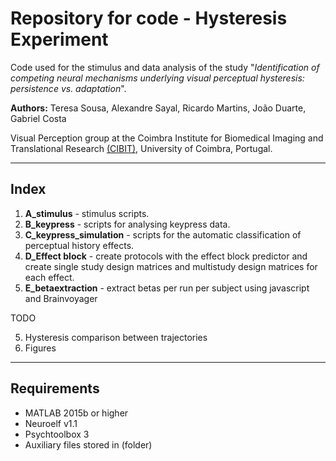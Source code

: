 # Repository for code - Hysteresis Experiment
Code used for the stimulus and data analysis of the study "*Identification of competing neural mechanisms underlying visual perceptual hysteresis: persistence vs. adaptation*".

**Authors:** Teresa Sousa, Alexandre Sayal, Ricardo Martins, João Duarte, Gabriel Costa

Visual Perception group at the Coimbra Institute for Biomedical Imaging and Translational Research [(CIBIT)](https://www.uc.pt/en/uid/cibit), University of Coimbra, Portugal.

---

## Index
1. **A_stimulus** - stimulus scripts.
2. **B_keypress** - scripts for analysing keypress data.
3. **C_keypress_simulation** - scripts for the automatic classification of perceptual history effects.
4. **D_Effect block** - create protocols with the effect block predictor and create single study design matrices and multistudy design matrices for each effect.
5. **E_betaextraction** - extract betas per run per subject using javascript and Brainvoyager

TODO

5. Hysteresis comparison between trajectories
6. Figures
---
## Requirements
- MATLAB 2015b or higher
- Neuroelf v1.1
- Psychtoolbox 3
- Auxiliary files stored in (folder)